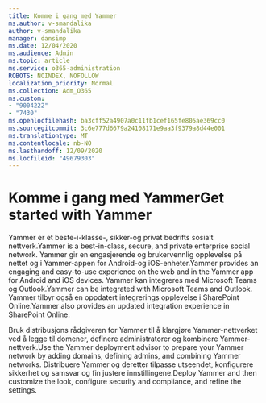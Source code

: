 ```yaml
---
title: Komme i gang med Yammer
ms.author: v-smandalika
author: v-smandalika
manager: dansimp
ms.date: 12/04/2020
ms.audience: Admin
ms.topic: article
ms.service: o365-administration
ROBOTS: NOINDEX, NOFOLLOW
localization_priority: Normal
ms.collection: Adm_O365
ms.custom:
- "9004222"
- "7430"
ms.openlocfilehash: ba3cff52a4907a0c11fb1cef165fe805ae369cc0
ms.sourcegitcommit: 3c6e777d6679a24108171e9aa3f9379a8d44e001
ms.translationtype: MT
ms.contentlocale: nb-NO
ms.lasthandoff: 12/09/2020
ms.locfileid: "49679303"
---
```

# <a name="get-started-with-yammer"></a><span data-ttu-id="e7cb6-102">Komme i gang med Yammer</span><span class="sxs-lookup"><span data-stu-id="e7cb6-102">Get started with Yammer</span></span>

<span data-ttu-id="e7cb6-103">Yammer er et beste-i-klasse-, sikker-og privat bedrifts sosialt nettverk.</span><span class="sxs-lookup"><span data-stu-id="e7cb6-103">Yammer is a best-in-class, secure, and private enterprise social network.</span></span> <span data-ttu-id="e7cb6-104">Yammer gir en engasjerende og brukervennlig opplevelse på nettet og i Yammer-appen for Android-og iOS-enheter.</span><span class="sxs-lookup"><span data-stu-id="e7cb6-104">Yammer provides an engaging and easy-to-use experience on the web and in the Yammer app for Android and iOS devices.</span></span> <span data-ttu-id="e7cb6-105">Yammer kan integreres med Microsoft Teams og Outlook.</span><span class="sxs-lookup"><span data-stu-id="e7cb6-105">Yammer can be integrated with Microsoft Teams and Outlook.</span></span> <span data-ttu-id="e7cb6-106">Yammer tilbyr også en oppdatert integrerings opplevelse i SharePoint Online.</span><span class="sxs-lookup"><span data-stu-id="e7cb6-106">Yammer also provides an updated integration experience in SharePoint Online.</span></span>

<span data-ttu-id="e7cb6-107">Bruk distribusjons rådgiveren for Yammer til å klargjøre Yammer-nettverket ved å legge til domener, definere administratorer og kombinere Yammer-nettverk.</span><span class="sxs-lookup"><span data-stu-id="e7cb6-107">Use the Yammer deployment advisor to prepare your Yammer network by adding domains, defining admins, and combining Yammer networks.</span></span> <span data-ttu-id="e7cb6-108">Distribuere Yammer og deretter tilpasse utseendet, konfigurere sikkerhet og samsvar og fin justere innstillingene.</span><span class="sxs-lookup"><span data-stu-id="e7cb6-108">Deploy Yammer and then customize the look, configure security and compliance, and refine the settings.</span></span>